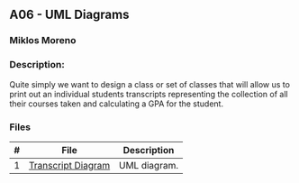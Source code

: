 ## A06 - UML Diagrams
### Miklos Moreno
### Description:

Quite simply we want to design a class or set of classes that will allow us to print out an individual students transcripts representing the collection of all their courses taken and calculating a GPA for the student.

### Files

|   #   | File                                 | Description  |
| :---: | ------------------------------------ | ------------ |
|   1   | [Transcript Diagram](Transcript.png) | UML diagram. |

